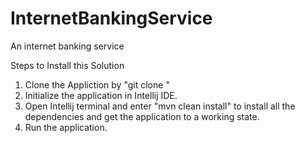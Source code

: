 # InternetBankingService
An internet banking service

Steps to Install this Solution

1. Clone the Appliction by "git clone <repo url>"
2. Initialize the application in Intellij IDE.
3. Open Intellij terminal and enter "mvn clean install" to install all the dependencies and get the application to a working state.
4. Run the application.
